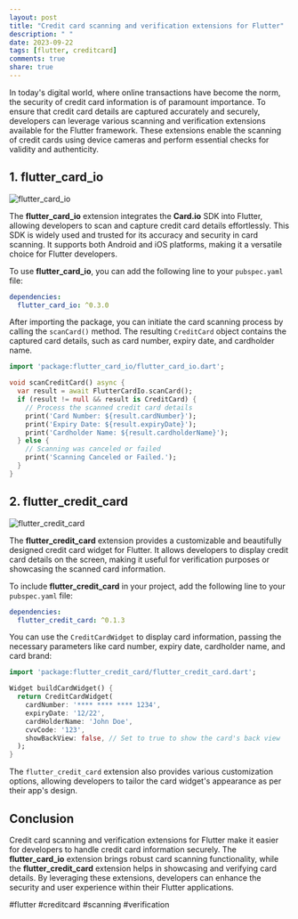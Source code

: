 ```yaml
---
layout: post
title: "Credit card scanning and verification extensions for Flutter"
description: " "
date: 2023-09-22
tags: [flutter, creditcard]
comments: true
share: true
---
```


In today's digital world, where online transactions have become the norm, the security of credit card information is of paramount importance. To ensure that credit card details are captured accurately and securely, developers can leverage various scanning and verification extensions available for the Flutter framework. These extensions enable the scanning of credit cards using device cameras and perform essential checks for validity and authenticity. 

## 1. flutter_card_io

![flutter_card_io](https://img.shields.io/pub/v/flutter_card_io.svg?style=flat-square)

The **flutter_card_io** extension integrates the **Card.io** SDK into Flutter, allowing developers to scan and capture credit card details effortlessly. This SDK is widely used and trusted for its accuracy and security in card scanning. It supports both Android and iOS platforms, making it a versatile choice for Flutter developers.

To use **flutter_card_io**, you can add the following line to your `pubspec.yaml` file:

```yaml
dependencies:
  flutter_card_io: ^0.3.0
```

After importing the package, you can initiate the card scanning process by calling the `scanCard()` method. The resulting `CreditCard` object contains the captured card details, such as card number, expiry date, and cardholder name.

```dart
import 'package:flutter_card_io/flutter_card_io.dart';

void scanCreditCard() async {
  var result = await FlutterCardIo.scanCard();
  if (result != null && result is CreditCard) {
    // Process the scanned credit card details
    print('Card Number: ${result.cardNumber}');
    print('Expiry Date: ${result.expiryDate}');
    print('Cardholder Name: ${result.cardholderName}');
  } else {
    // Scanning was canceled or failed
    print('Scanning Canceled or Failed.');
  }
}
```

## 2. flutter_credit_card

![flutter_credit_card](https://img.shields.io/pub/v/flutter_credit_card.svg?style=flat-square)

The **flutter_credit_card** extension provides a customizable and beautifully designed credit card widget for Flutter. It allows developers to display credit card details on the screen, making it useful for verification purposes or showcasing the scanned card information.

To include **flutter_credit_card** in your project, add the following line to your `pubspec.yaml` file:

```yaml
dependencies:
  flutter_credit_card: ^0.1.3
```

You can use the `CreditCardWidget` to display card information, passing the necessary parameters like card number, expiry date, cardholder name, and card brand:

```dart
import 'package:flutter_credit_card/flutter_credit_card.dart';

Widget buildCardWidget() {
  return CreditCardWidget(
    cardNumber: '**** **** **** 1234',
    expiryDate: '12/22',
    cardHolderName: 'John Doe',
    cvvCode: '123',
    showBackView: false, // Set to true to show the card's back view
  );
}
```

The `flutter_credit_card` extension also provides various customization options, allowing developers to tailor the card widget's appearance as per their app's design.

## Conclusion

Credit card scanning and verification extensions for Flutter make it easier for developers to handle credit card information securely. The **flutter_card_io** extension brings robust card scanning functionality, while the **flutter_credit_card** extension helps in showcasing and verifying card details. By leveraging these extensions, developers can enhance the security and user experience within their Flutter applications.

#flutter #creditcard #scanning #verification